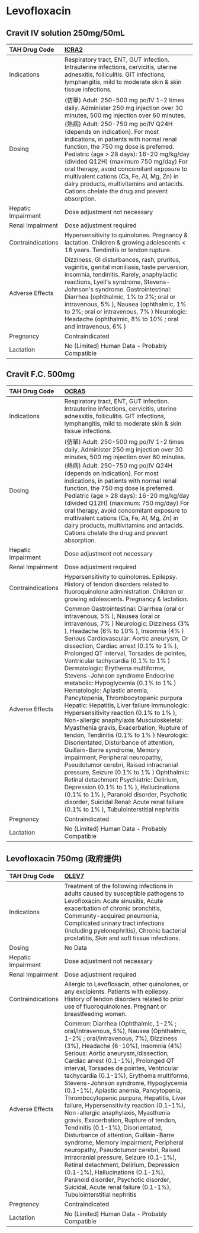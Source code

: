 # Levofloxacin

## Cravit IV solution 250mg/50mL

| TAH Drug Code      | [ICRA2](https://www.tahsda.org.tw/drugs/hissearch.php?drug_code=ICRA2)                                                                                                                                                                                                                                                                                                                                                                                                                                                                                          |
|:-------------------|:----------------------------------------------------------------------------------------------------------------------------------------------------------------------------------------------------------------------------------------------------------------------------------------------------------------------------------------------------------------------------------------------------------------------------------------------------------------------------------------------------------------------------------------------------------------|
| Indications        | Respiratory tract, ENT, GUT infection. Intrauterine infections, cervicitis, uterine adnesxitis, folliculitis. GIT infections, lymphangitis, mild to moderate skin & skin tissue infections.                                                                                                                                                                                                                                                                                                                                                                     |
| Dosing             | (仿單) Adult: 250-500 mg po/IV 1-2 times daily. Administer 250 mg injection over 30 minutes, 500 mg injection over 60 minutes. (熱病) Adult: 250-750 mg po/IV Q24H (depends on indication). For most indications, in patients with normal renal function, the 750 mg dose is preferred. Pediatric (age > 28 days): 16-20 mg/kg/day (divided Q12H) (maximum 750 mg/day) For oral therapy, avoid concomitant exposure to multivalent cations (Ca, Fe, Al, Mg, Zn) in dairy products, multivitamins and antacids. Cations chelate the drug and prevent absorption. |
| Hepatic Impairment | Dose adjustment not necessary                                                                                                                                                                                                                                                                                                                                                                                                                                                                                                                                   |
| Renal Impairment   | Dose adjustment required                                                                                                                                                                                                                                                                                                                                                                                                                                                                                                                                        |
| Contraindications  | Hypersensitivity to quinolones. Pregnancy & lactation. Children & growing adolescents < 18 years. Tendinitis or tendon rupture.                                                                                                                                                                                                                                                                                                                                                                                                                                 |
| Adverse Effects    | Dizziness, GI disturbances, rash, pruritus, vaginitis, genital moniliasis, taste perversion, insomnia, tendinitis. Rarely, anaphylactic reactions, Lyell's syndrome, Stevens-Johnson's syndrome. Gastrointestinal: Diarrhea (ophthalmic, 1% to 2%; oral or intravenous, 5% ), Nausea (ophthalmic, 1% to 2%; oral or intravenous, 7% ) Neurologic: Headache (ophthalmic, 8% to 10% ; oral and intravenous, 6% )                                                                                                                                                  |
| Pregnancy          | Contraindicated                                                                                                                                                                                                                                                                                                                                                                                                                                                                                                                                                 |
| Lactation          | No (Limited) Human Data - Probably Compatible                                                                                                                                                                                                                                                                                                                                                                                                                                                                                                                   |

## Cravit F.C. 500mg

| TAH Drug Code      | [OCRA5](https://www.tahsda.org.tw/drugs/hissearch.php?drug_code=OCRA5)                                                                                                                                                                                                                                                                                                                                                                                                                                                                                                                                                                                                                                                                                                                                                                                                                                                                                                                                                                                                                                                                                                           |
|:-------------------|:---------------------------------------------------------------------------------------------------------------------------------------------------------------------------------------------------------------------------------------------------------------------------------------------------------------------------------------------------------------------------------------------------------------------------------------------------------------------------------------------------------------------------------------------------------------------------------------------------------------------------------------------------------------------------------------------------------------------------------------------------------------------------------------------------------------------------------------------------------------------------------------------------------------------------------------------------------------------------------------------------------------------------------------------------------------------------------------------------------------------------------------------------------------------------------|
| Indications        | Respiratory tract, ENT, GUT infection. Intrauterine infections, cervicitis, uterine adnesxitis, folliculitis. GIT infections, lymphangitis, mild to moderate skin & skin tissue infections.                                                                                                                                                                                                                                                                                                                                                                                                                                                                                                                                                                                                                                                                                                                                                                                                                                                                                                                                                                                      |
| Dosing             | (仿單) Adult: 250-500 mg po/IV 1-2 times daily. Administer 250 mg injection over 30 minutes, 500 mg injection over 60 minutes. (熱病) Adult: 250-750 mg po/IV Q24H (depends on indication). For most indications, in patients with normal renal function, the 750 mg dose is preferred. Pediatric (age > 28 days): 16-20 mg/kg/day (divided Q12H) (maximum: 750 mg/day) For oral therapy, avoid concomitant exposure to multivalent cations (Ca, Fe, Al, Mg, Zn) in dairy products, multivitamins and antacids. Cations chelate the drug and prevent absorption.                                                                                                                                                                                                                                                                                                                                                                                                                                                                                                                                                                                                                 |
| Hepatic Impairment | Dose adjustment not necessary                                                                                                                                                                                                                                                                                                                                                                                                                                                                                                                                                                                                                                                                                                                                                                                                                                                                                                                                                                                                                                                                                                                                                    |
| Renal Impairment   | Dose adjustment required                                                                                                                                                                                                                                                                                                                                                                                                                                                                                                                                                                                                                                                                                                                                                                                                                                                                                                                                                                                                                                                                                                                                                         |
| Contraindications  | Hypersensitivity to quinolones. Epilepsy. History of tendon disorders related to fluoroquinolone administration. Children or growing adolescents. Pregnancy & lactation.                                                                                                                                                                                                                                                                                                                                                                                                                                                                                                                                                                                                                                                                                                                                                                                                                                                                                                                                                                                                         |
| Adverse Effects    | Common Gastrointestinal: Diarrhea (oral or intravenous, 5% ), Nausea (oral or intravenous, 7% ) Neurologic: Dizziness (3% ), Headache (6% to 10% ), Insomnia (4% ) Serious Cardiovascular: Aortic aneurysm, Or dissection, Cardiac arrest (0.1% to 1% ), Prolonged QT interval, Torsades de pointes, Ventricular tachycardia (0.1% to 1% ) Dermatologic: Erythema multiforme, Stevens-Johnson syndrome Endocrine metabolic: Hypoglycemia (0.1% to 1% ) Hematologic: Aplastic anemia, Pancytopenia, Thrombocytopenic purpura Hepatic: Hepatitis, Liver failure Immunologic: Hypersensitivity reaction (0.1% to 1% ), Non-allergic anaphylaxis Musculoskeletal: Myasthenia gravis, Exacerbation, Rupture of tendon, Tendinitis (0.1% to 1% ) Neurologic: Disorientated, Disturbance of attention, Guillain-Barre syndrome, Memory impairment, Peripheral neuropathy, Pseudotumor cerebri, Raised intracranial pressure, Seizure (0.1% to 1% ) Ophthalmic: Retinal detachment Psychiatric: Delirium, Depression (0.1% to 1% ), Hallucinations (0.1% to 1% ), Paranoid disorder, Psychotic disorder, Suicidal Renal: Acute renal failure (0.1% to 1% ), Tubulointerstitial nephritis |
| Pregnancy          | Contraindicated                                                                                                                                                                                                                                                                                                                                                                                                                                                                                                                                                                                                                                                                                                                                                                                                                                                                                                                                                                                                                                                                                                                                                                  |
| Lactation          | No (Limited) Human Data - Probably Compatible                                                                                                                                                                                                                                                                                                                                                                                                                                                                                                                                                                                                                                                                                                                                                                                                                                                                                                                                                                                                                                                                                                                                    |

## Levofloxacin 750mg (政府提供)

| TAH Drug Code      | [OLEV7](https://www.tahsda.org.tw/drugs/hissearch.php?drug_code=OLEV7)                                                                                                                                                                                                                                                                                                                                                                                                                                                                                                                                                                                                                                                                                                                                                                                                                                                                                                              |
|:-------------------|:------------------------------------------------------------------------------------------------------------------------------------------------------------------------------------------------------------------------------------------------------------------------------------------------------------------------------------------------------------------------------------------------------------------------------------------------------------------------------------------------------------------------------------------------------------------------------------------------------------------------------------------------------------------------------------------------------------------------------------------------------------------------------------------------------------------------------------------------------------------------------------------------------------------------------------------------------------------------------------|
| Indications        | Treatment of the following infections in adults caused by susceptible pathogens to Levofloxacin: Acute sinusitis, Acute exacerbation of chronic bronchitis, Community-acquired pneumonia, Complicated urinary tract infections (including pyelonephritis), Chronic bacterial prostatitis, Skin and soft tissue infections.                                                                                                                                                                                                                                                                                                                                                                                                                                                                                                                                                                                                                                                          |
| Dosing             | No Data                                                                                                                                                                                                                                                                                                                                                                                                                                                                                                                                                                                                                                                                                                                                                                                                                                                                                                                                                                             |
| Hepatic Impairment | Dose adjustment not necessary                                                                                                                                                                                                                                                                                                                                                                                                                                                                                                                                                                                                                                                                                                                                                                                                                                                                                                                                                       |
| Renal Impairment   | Dose adjustment required                                                                                                                                                                                                                                                                                                                                                                                                                                                                                                                                                                                                                                                                                                                                                                                                                                                                                                                                                            |
| Contraindications  | Allergic to Levofloxacin, other quinolones, or any excipients. Patients with epilepsy. History of tendon disorders related to prior use of fluoroquinolones. Pregnant or breastfeeding women.                                                                                                                                                                                                                                                                                                                                                                                                                                                                                                                                                                                                                                                                                                                                                                                       |
| Adverse Effects    | Common: Diarrhea (Ophthalmic, 1-2% ; oral/intravenous, 5%), Nausea (Ophthalmic, 1-2% ; oral/intravenous, 7%), Dizziness (3%), Headache (6-10%), Insomnia (4%) Serious: Aortic aneurysm,/dissection, Cardiac arrest (0.1-1%), Prolonged QT interval, Torsades de pointes, Ventricular tachycardia (0.1-1%), Erythema multiforme, Stevens-Johnson syndrome, Hypoglycemia (0.1-1%), Aplastic anemia, Pancytopenia, Thrombocytopenic purpura, Hepatitis, Liver failure, Hypersensitivity reaction (0.1-1%), Non-allergic anaphylaxis, Myasthenia gravis, Exacerbation, Rupture of tendon, Tendinitis (0.1-1%), Disorientated, Disturbance of attention, Guillain-Barre syndrome, Memory impairment, Peripheral neuropathy, Pseudotumor cerebri, Raised intracranial pressure, Seizure (0.1-1%), Retinal detachment, Delirium, Depression (0.1-1%), Hallucinations (0.1-1%), Paranoid disorder, Psychotic disorder, Suicidal, Acute renal failure (0.1-1%), Tubulointerstitial nephritis |
| Pregnancy          | Contraindicated                                                                                                                                                                                                                                                                                                                                                                                                                                                                                                                                                                                                                                                                                                                                                                                                                                                                                                                                                                     |
| Lactation          | No (Limited) Human Data - Probably Compatible                                                                                                                                                                                                                                                                                                                                                                                                                                                                                                                                                                                                                                                                                                                                                                                                                                                                                                                                       |

